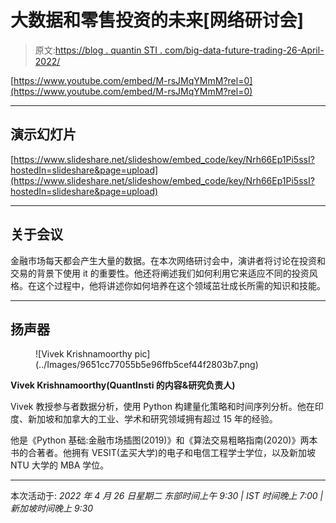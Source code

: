 # 大数据和零售投资的未来[网络研讨会]

> 原文:[https://blog . quantin STI . com/big-data-future-trading-26-April-2022/](https://blog.quantinsti.com/big-data-future-trading-26-april-2022/)

[https://www.youtube.com/embed/M-rsJMqYMmM?rel=0](https://www.youtube.com/embed/M-rsJMqYMmM?rel=0)

* * *

## 演示幻灯片

[https://www.slideshare.net/slideshow/embed_code/key/Nrh66Ep1Pi5ssI?hostedIn=slideshare&page=upload](https://www.slideshare.net/slideshow/embed_code/key/Nrh66Ep1Pi5ssI?hostedIn=slideshare&page=upload)

* * *

## 关于会议

金融市场每天都会产生大量的数据。在本次网络研讨会中，演讲者将讨论在投资和交易的背景下使用 it 的重要性。他还将阐述我们如何利用它来适应不同的投资风格。在这个过程中，他将讲述你如何培养在这个领域茁壮成长所需的知识和技能。

* * *

## 扬声器

<figure class="kg-card kg-image-card">![Vivek Krishnamoorthy pic](../Images/9651cc77055b5e96ffb5cef44f2803b7.png)</figure>

**Vivek Krishnamoorthy(QuantInsti 的内容&研究负责人)**

Vivek 教授参与者数据分析，使用 Python 构建量化策略和时间序列分析。他在印度、新加坡和加拿大的工业、学术和研究领域拥有超过 15 年的经验。

他是《Python 基础:金融市场插图(2019)》和《算法交易粗略指南(2020)》两本书的合著者。他拥有 VESIT(孟买大学)的电子和电信工程学士学位，以及新加坡 NTU 大学的 MBA 学位。

* * *

本次活动于:
*2022 年 4 月 26 日星期二
东部时间上午 9:30 | IST 时间晚上 7:00 |新加坡时间晚上 9:30*